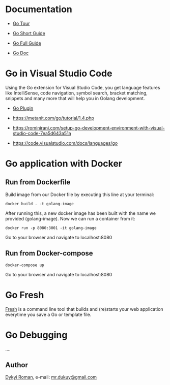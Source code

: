 # Documentation 

* [Go Tour](https://tour.golang.org/welcome/1)

* [Go Short Guide](https://metanit.com/go/web/)

* [Go Full Guide](https://metanit.com/go/tutorial/)

* [Go Doc](https://golang.org/doc/)

# Go in Visual Studio Code

Using the Go extension for Visual Studio Code, you get language features like IntelliSense, code navigation, symbol search, bracket matching, snippets and many more that will help you in Golang development.

* [Go Plugin](https://github.com/Microsoft/vscode-go)

* https://metanit.com/go/tutorial/1.4.php

* https://rominirani.com/setup-go-development-environment-with-visual-studio-code-7ea5d643a51a

* https://code.visualstudio.com/docs/languages/go

# Go application with Docker

## Run from Dockerfile

Build image from our Docker file by executing this line at your terminal:

`docker build . -t golang-image`

After running this, a new docker image has been built with the name we provided (golang-image). Now we can run a container from it:

`docker run -p 8080:3001 -it golang-image`

Go to your browser and navigate to localhost:8080

## Run from Docker-compose

`docker-compose up`

Go to your browser and navigate to localhost:8080

# Go Fresh

[Fresh](https://github.com/gravityblast/fresh) is a command line tool that builds and (re)starts your web application everytime you save a Go or template file.

# Go Debugging

....

## Author
[Dykyi Roman](https://www.linkedin.com/in/roman-dykyi-43428543/), e-mail: [mr.dukuy@gmail.com](mailto:mr.dukuy@gmail.com)



